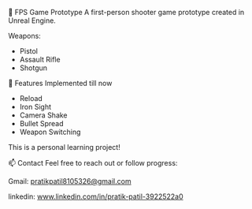 🔫 FPS Game Prototype
A first-person shooter game prototype created in Unreal Engine.

Weapons:
- Pistol
- Assault Rifle
- Shotgun

🚀 Features Implemented till now
- Reload
- Iron Sight
- Camera Shake
- Bullet Spread
- Weapon Switching

This is a personal learning project!

📫 Contact
Feel free to reach out or follow progress:

Gmail: pratikpatil8105326@gmail.com

linkedin:
www.linkedin.com/in/pratik-patil-3922522a0
